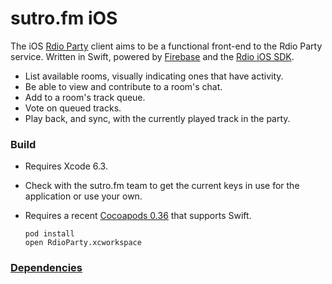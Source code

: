 sutro.fm iOS
==================

The iOS [Rdio Party](http://rdioparty.com/) client aims to be a
functional front-end to the Rdio Party service. Written in Swift,
powered by [Firebase](https://www.firebase.com/docs/ios/api/) and the
[Rdio iOS SDK](http://www.rdio.com/developers/docs/libraries/ios/).

-   List available rooms, visually indicating ones that have activity.
-   Be able to view and contribute to a room's chat.
-   Add to a room's track queue.
-   Vote on queued tracks.
-   Play back, and sync, with the currently played track in the party.

### Build

-   Requires Xcode 6.3.
-   Check with the sutro.fm team to get the current keys in use for the application or use your own.
-   Requires a recent [Cocoapods
    0.36](http://blog.cocoapods.org/CocoaPods-0.36/) that supports
    Swift.

        pod install
        open RdioParty.xcworkspace
### [Dependencies](https://github.com/sutrofm/SutroIOS/wiki/Dependancies)
